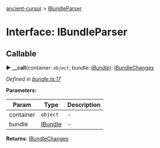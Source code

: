[ancient-cursor](../README.md) > [IBundleParser](../interfaces/ibundleparser.md)



# Interface: IBundleParser

## Callable
► **__call**(container: *`object`*, bundle: *[IBundle](ibundle.md)*): [IBundleChanges](ibundlechanges.md)



*Defined in [bundle.ts:17](https://github.com/AncientSouls/Cursor/blob/084d940/src/lib/bundle.ts#L17)*



**Parameters:**

| Param | Type | Description |
| ------ | ------ | ------ |
| container | `object`   |  - |
| bundle | [IBundle](ibundle.md)   |  - |





**Returns:** [IBundleChanges](ibundlechanges.md)





